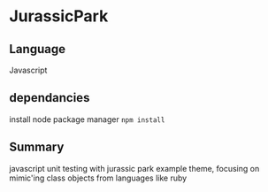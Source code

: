 # JurassicPark

## Language

Javascript

## dependancies

install node package manager
`npm install`

## Summary
javascript unit testing with jurassic park example theme, focusing on mimic'ing class objects from languages like ruby
